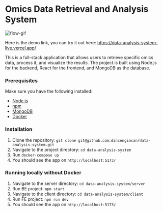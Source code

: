 # Omics Data Retrieval and Analysis System

![flow-gif](https://github.com/dincengincan/data-analysis-system/assets/51540754/4f91245d-9f97-44e0-a8e9-67a97f527978)



Here is the demo link, you can try it out here: https://data-analysis-system-live.vercel.app/

This is a full-stack application that allows users to retrieve specific omics data, process it, and visualize the results. The project is built using Node.js for the backend, React for the frontend, and MongoDB as the database.

### Prerequisites

Make sure you have the following installed:

- [Node.js](https://nodejs.org/)
- [npm](https://www.npmjs.com/)
- [MongoDB](https://www.mongodb.com/try/download/community)
- [Docker](https://www.docker.com/products/docker-desktop/)

### Installation

1. Clone the repository:
   `git clone git@github.com:dincengincan/data-analysis-system.git`
2. Navigate to the project directory: `cd data-analysis-system`
3. Run `docker-compose up`
4. You should see the app on `http://localhost:5173/`

### Running locally without Docker

1. Navigate to the server directory: `cd data-analysis-system/server`
2. Run BE project: `npm start`
3. Navigate to the client directory: `cd data-analysis-system/client`
4. Run FE project: `npm run dev`
5. You should see the app on `http://localhost:5173/`
